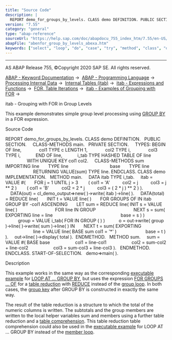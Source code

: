 ```yaml
---
title: "Source Code"
description: |
  REPORT demo_for_groups_by_levels. CLASS demo DEFINITION. PUBLIC SECTION. CLASS-METHODS main. PRIVATE SECTION. TYPES: BEGIN OF line, col1 TYPE c LENGTH 1, col2 TYPE i, col3 TYPE i, END OF line, i_tab TYPE HASHED TABLE OF line WITH UNIQUE KEY col1 col2. CLASS-METHODS sum IMPORTING line       TYPE
version: "7.55"
category: "general"
type: "abap-reference"
sourceUrl: "https://help.sap.com/doc/abapdocu_755_index_htm/7.55/en-US/abenfor_group_by_levels_abexa.htm"
abapFile: "abenfor_group_by_levels_abexa.htm"
keywords: ["select", "loop", "do", "case", "try", "method", "class", "data", "types", "internal-table", "abenfor", "group", "levels", "abexa"]
---
```


* * *

AS ABAP Release 755, ©Copyright 2020 SAP SE. All rights reserved.

[ABAP - Keyword Documentation](https://help.sap.com/doc/abapdocu_755_index_htm/7.55/en-US/abenabap.htm) →  [ABAP - Programming Language](https://help.sap.com/doc/abapdocu_755_index_htm/7.55/en-US/abenabap_reference.htm) →  [Processing Internal Data](https://help.sap.com/doc/abapdocu_755_index_htm/7.55/en-US/abenabap_data_working.htm) →  [Internal Tables (itab)](https://help.sap.com/doc/abapdocu_755_index_htm/7.55/en-US/abenitab.htm) →  [itab - Expressions and Functions](https://help.sap.com/doc/abapdocu_755_index_htm/7.55/en-US/abentable_processing_expr_func.htm) →  [FOR, Table Iterations](https://help.sap.com/doc/abapdocu_755_index_htm/7.55/en-US/abenfor_itab.htm) →  [itab - Examples of Grouping with FOR](https://help.sap.com/doc/abapdocu_755_index_htm/7.55/en-US/abenfor_grouping_abexas.htm) → 

itab - Grouping with FOR in Group Levels

This example demonstrates simple group level processing using [GROUP BY](https://help.sap.com/doc/abapdocu_755_index_htm/7.55/en-US/abenfor_groups_of.htm) in a FOR expression.

Source Code

REPORT demo\_for\_groups\_by\_levels.
CLASS demo DEFINITION.
  PUBLIC SECTION.
    CLASS-METHODS main.
  PRIVATE SECTION.
    TYPES: BEGIN OF line,
             col1 TYPE c LENGTH 1,
             col2 TYPE i,
             col3 TYPE i,
           END OF line,
           i\_tab TYPE HASHED TABLE OF line
                 WITH UNIQUE KEY col1 col2.
    CLASS-METHODS sum IMPORTING line       TYPE line
                                base       TYPE line
                      RETURNING VALUE(sum) TYPE line.
ENDCLASS.
CLASS demo IMPLEMENTATION.
  METHOD main.
    DATA itab TYPE i\_tab.
    itab = VALUE #(
      FOR j = 1 UNTIL j > 3
       ( col1 = 'A'
         col2 = j
         col3 = j \*\* 2 )
       ( col1 = 'B'
         col2 = 2 \* j
         col3 = ( 2 \* j ) \*\* 2 ) ).
    DATA(out) = cl\_demo\_output=>new( )->write( itab )->line( ).
    DATA(total) = REDUCE line(
      INIT t = VALUE line( )
      FOR GROUPS OF <line> IN itab GROUP BY <line>-col1 ASCENDING
      LET sum = REDUCE line( INIT s = VALUE line( )
                             FOR line IN GROUP <line>
                             NEXT s = sum( EXPORTING line = line
                                                     base = s ) )
          group = VALUE i\_tab( FOR <wa> IN GROUP <line> ( <wa> ) )
          o = out->write( group )->line( )->write( sum )->line( ) IN
      NEXT t = sum( EXPORTING
                      line = VALUE line( BASE sum col1 = '\*' )
                      base = t ) ).
    out->line( )->display( total ).  ENDMETHOD.
  METHOD sum.
    sum = VALUE #( BASE base
                   col1 = line-col1
                   col2 = sum-col2 + line-col2
                   col3 = sum-col3 + line-col3 ).
  ENDMETHOD.
ENDCLASS.
START-OF-SELECTION.
  demo=>main( ).

Description

This example works in the same way as the corresponding [executable example](https://help.sap.com/doc/abapdocu_755_index_htm/7.55/en-US/abenloop_group_by_levels_abexa.htm) for [LOOP AT ... GROUP BY](https://help.sap.com/doc/abapdocu_755_index_htm/7.55/en-US/abaploop_at_itab_group_by.htm), but uses the expression [FOR GROUPS ... OF](https://help.sap.com/doc/abapdocu_755_index_htm/7.55/en-US/abenfor_groups_of.htm) for a [table reduction](https://help.sap.com/doc/abapdocu_755_index_htm/7.55/en-US/abentable_reduction_glosry.htm "Glossary Entry") with [REDUCE](https://help.sap.com/doc/abapdocu_755_index_htm/7.55/en-US/abenconstructor_expression_reduce.htm) instead of the [group loop](https://help.sap.com/doc/abapdocu_755_index_htm/7.55/en-US/abengroup_loop_glosry.htm "Glossary Entry"). In both cases, the [group key](https://help.sap.com/doc/abapdocu_755_index_htm/7.55/en-US/abengroup_key_glosry.htm "Glossary Entry") after GROUP BY is constructed in exactly the same way.

The result of the table reduction is a structure to which the total of the numeric columns is written. The subtotals and the group members are written to the local helper variables sum and members using a further table reduction and a [table comprehension](https://help.sap.com/doc/abapdocu_755_index_htm/7.55/en-US/abentable_comprehension_glosry.htm "Glossary Entry"). This table reduction table comprehension could also be used in the [executable example](https://help.sap.com/doc/abapdocu_755_index_htm/7.55/en-US/abenloop_group_by_levels_abexa.htm) for LOOP AT ... GROUP BY instead of the [member loop](https://help.sap.com/doc/abapdocu_755_index_htm/7.55/en-US/abenmember_loop_glosry.htm "Glossary Entry").
